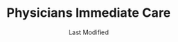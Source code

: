 ---
layout: location-page
date: Last Modified
description: "Local COVID-19 testing is available at Physicians Immediate Care in Chicago, Illinois, USA."
permalink: "locations/illinois/chicago/physicians-immediate-care-6/"
tags:
  - locations
  - illinois
title: Physicians Immediate Care
uniqueName: physicians-immediate-care-6
state: Illinois
stateAbbr: IL
hood: "Old Town"
address: "121 W. North Avenue"
city: "Chicago"
zip: "60610"
zipsNearby: "46301 46302 46303 46304 46307 46308 46310 46311 46312 47943 46401 46402 46403 46404 46405 46406 46407 46408 46409 46410 46411 46319 46320 46321 46322 46323 46324 46325 46327 46340 46341 46342 46345 46346 46347 46348 46349 46350 46352 46355 46356 46360 46361 46552 46368 46371 46372 46373 46374 46375 46376 46377 46379 46381 46382 46383 46384 46385 46390 46391 46380 46392 46393 46394 49106 49113 49115 49116 49117 49119 49125 49127 49128 49129 60002 60004 60005 60006 60007 60008 60009 60010 60011 60089 60013 60290 60012 60014 60039 60015 60016 60017 60018 60019 60201 60202 60203 60204 60208 60209 60020 60021 61038 60022 60025 60026 60029 60030 60031 60001 60034 60035 60037 60040 60041 60042 60043 60044 60045 60046 60047 60048 60069 60050 60051 60053 60056 60060 60061 60062 60065 60064 60086 60088 60038 60055 60067 60074 60078 60094 60095 60068 60070 60071 60072 60073 60075 60076 60077 60081 60082 60083 60084 60079 60085 60087 60090 60091 60093 60096 60097 60098 60099 53101 53104 53109 53128 53140 53141 53142 53143 53144 53152 53157 53158 53159 53401 53402 53403 53404 53405 53406 53407 53408 53168 53170 53171 53177 53102 53179 53181 53182 53192 53194 60101 60102 60156 60910 60502 60503 60504 60505 60506 60507 60568 60572 60598 60103 60107 60133 60510 60539 60912 60401 60104 60105 60106 60402 60511 60108 60117 60406 60913 60914 60407 60915 60408 60512 60513 60917 60109 60409 60116 60122 60128 60132 60188 60197 60199 60110 60410 60922 60499 60411 60412 60415 60111 60514 60416 60112 60417 60115 60419 60515 60516 60517 60118 60119 60120 60121 60123 60124 60170 60126 60421 60519 60935 60422 60130 60599 60423 60131 60176 60424 60134 60135 60136 60137 60138 60139 60425 60940 60140 60426 60428 60429 60941 60520 60141 60521 60522 60523 60527 60561 60430 60944 60142 60143 60403 60404 60431 60432 60433 60434 60435 60436 60144 60901 60145 60147 60525 60526 60438 60531 60439 60440 60490 60532 60441 60446 60491 60148 60534 60150 60442 60950 60151 60152 60443 60153 60154 60155 60444 60157 60160 60161 60162 60163 60164 60165 60445 60536 60537 60447 60448 60954 60449 60538 60450 60540 60563 60564 60565 60566 60567 60541 60451 60542 60452 60453 60454 60455 60456 60457 60458 60459 60301 60302 60303 60304 60305 60461 60462 60467 60543 60463 60464 60956 60466 60484 60468 60544 60585 60586 60545 60469 60961 60471 60171 60546 60472 60958 60964 60174 60175 60548 60159 60168 60169 60172 60173 60179 60192 60193 60194 60195 60196 61360 60549 60550 60551 60552 60177 60473 60474 60475 60554 60501 60178 60476 60477 60478 60487 60180 60969 60479 60181 60555 60183 60556 60184 60557 60185 60186 60558 60559 60187 60189 60480 60481 60190 60191 60399 60465 60482 60560 60601 60602 60603 60604 60605 60606 60607 60608 60609 60610 60611 60612 60613 60614 60615 60616 60617 60618 60619 60620 60621 60622 60623 60624 60625 60626 60628 60629 60630 60631 60632 60633 60634 60636 60637 60638 60639 60640 60641 60642 60643 60644 60645 60646 60647 60649 60651 60652 60653 60654 60655 60656 60657 60659 60660 60661 60664 60666 60668 60669 60670 60673 60674 60675 60677 60678 60680 60681 60682 60684 60685 60686 60687 60688 60689 60690 60691 60693 60694 60695 60696 60697 60699 60701 60706 60707 60712 60714 60803 60804 60805 60827 53199 60679 60049 60092 60125 60570 60597 60663" 
mapUrl: "http://maps.apple.com/?q=Physicians+Immediate+Care&address=121+W+North+Avenue,Chicago,Illinois,60610"
locationType: Drive-thru
phone: "312-643-5606"
website: "https://physiciansimmediatecare.com/clinic/old-town/"
onlineBooking: true
closed: undefined
closedUpdate: June 30th, 2020
notes: "For individuals with symptoms. Prioritizes health care workers. Prioritizes first responders. Open to all."
days: Weekdays
hours: 8AM-4:30PM
ctaMessage: Schedule a test
ctaUrl: "https://physiciansimmediatecare.com/clinic/old-town/"
---